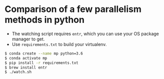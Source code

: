 Comparison of a few parallelism methods in python
=================================================


- The watching script requires `entr`, which you can use your OS package manager to get.
- Use `requirements.txt` to build your virtualenv.

```bash
$ conda create --name mp python=3.6
$ conda activate mp
$ pip install -r requirements.txt
$ brew install entr
$ ./watch.sh
```
